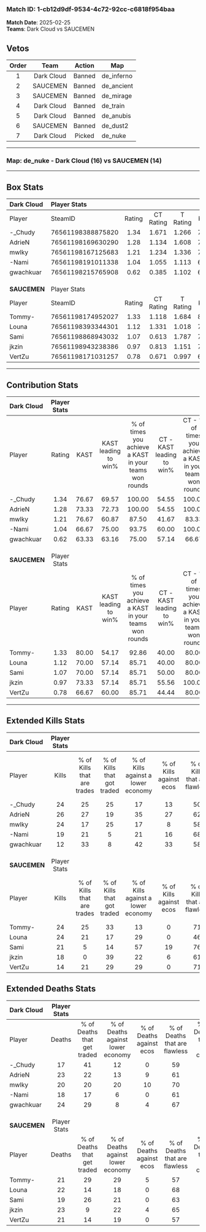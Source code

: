 ### Match ID: 1-cb12d9df-9534-4c72-92cc-c6818f954baa  
**Match Date**: 2025-02-25  
**Teams**: Dark Cloud vs SAUCEMEN  

## Vetos  

| Order | Team | Action | Map |
| :---: | :--: | :----: | --- |
| 1 | Dark Cloud | Banned | de_inferno |
| 2 | SAUCEMEN | Banned | de_ancient |
| 3 | SAUCEMEN | Banned | de_mirage |
| 4 | Dark Cloud | Banned | de_train |
| 5 | Dark Cloud | Banned | de_anubis |
| 6 | SAUCEMEN | Banned | de_dust2 |
| 7 | Dark Cloud | Picked | de_nuke |

---  

### **Map**: de_nuke - Dark Cloud (16) vs SAUCEMEN (14)  
---  

## Box Stats  

| **Dark Cloud** | Player Stats      |        |           |          |       |       |       |         |        |      |     |
| :- | :- | :-: | :-: | :-: | :-: | :-: | :-: | :-: | :-: | :-: | :-: |
| Player         | SteamID           | Rating | CT Rating | T Rating | KAST  |  ADR  | Kills | Assists | Deaths | K/D  | HS% |
| -_Chudy        | 76561198388875820 |  1.34  |   1.671   |  1.266   | 76.67 | 95.6  |  24   |    8    |   17   | 1.41 | 58  |
| AdrieN         | 76561198169630290 |  1.28  |   1.134   |  1.608   | 73.33 | 99.1  |  26   |    8    |   23   | 1.13 | 65  |
| mwlky          | 76561198167125683 |  1.21  |   1.234   |  1.336   | 76.67 | 74.5  |  24   |    4    |   20   | 1.20 | 45  |
| -Nami          | 76561198191011338 |  1.04  |   1.055   |  1.113   | 66.67 | 74.5  |  19   |    7    |   18   | 1.06 | 52  |
| gwachkuar      | 76561198215765908 |  0.62  |   0.385   |  1.102   | 63.33 | 47.3  |  12   |    7    |   24   | 0.50 | 50  |
|                |                   |        |           |          |       |       |       |         |        |      |     |
|                |                   |        |           |          |       |       |       |         |        |      |     |
|                |                   |        |           |          |       |       |       |         |        |      |     |
| **SAUCEMEN**   | Player Stats      |        |           |          |       |       |       |         |        |      |     |
| Player         | SteamID           | Rating | CT Rating | T Rating | KAST  |  ADR  | Kills | Assists | Deaths | K/D  | HS% |
| Tommy-         | 76561198174952027 |  1.33  |   1.118   |  1.684   | 80.00 | 101.6 |  24   |   12    |   21   | 1.14 | 54  |
| Louna          | 76561198393344301 |  1.12  |   1.331   |  1.018   | 70.00 | 72.0  |  24   |    5    |   22   | 1.09 | 37  |
| Sami           | 76561198868943032 |  1.07  |   0.613   |  1.787   | 70.00 | 68.5  |  21   |    3    |   19   | 1.11 | 42  |
| jkzin          | 76561198943238386 |  0.97  |   0.813   |  1.151   | 73.33 | 74.8  |  18   |    7    |   23   | 0.78 | 66  |
| VertZu         | 76561198171031257 |  0.78  |   0.671   |  0.997   | 66.67 | 52.7  |  14   |    9    |   21   | 0.67 | 42  |
---  

## Contribution Stats  

| **Dark Cloud** | Player Stats |       |                      |                                                        |                           |                                                             |                          |                                                            |
| :- | :-: | :-: | :-: | :-: | :-: | :-: | :-: | :-: |
| Player         |    Rating    | KAST  | KAST leading to win% | % of times you achieve a KAST in your teams won rounds | CT - KAST leading to win% | CT - % of times you achieve a KAST in your teams won rounds | T - KAST leading to win% | T - % of times you achieve a KAST in your teams won rounds |
| -_Chudy        |     1.34     | 76.67 |        69.57         |                         100.00                         |           54.55           |                           100.00                            |          83.33           |                           100.00                           |
| AdrieN         |     1.28     | 73.33 |        72.73         |                         100.00                         |           54.55           |                           100.00                            |          90.91           |                           100.00                           |
| mwlky          |     1.21     | 76.67 |        60.87         |                         87.50                          |           41.67           |                            83.33                            |          81.82           |                           90.00                            |
| -Nami          |     1.04     | 66.67 |        75.00         |                         93.75                          |           60.00           |                           100.00                            |          90.00           |                           90.00                            |
| gwachkuar      |     0.62     | 63.33 |        63.16         |                         75.00                          |           57.14           |                            66.67                            |          66.67           |                           80.00                            |
|                |              |       |                      |                                                        |                           |                                                             |                          |                                                            |
|                |              |       |                      |                                                        |                           |                                                             |                          |                                                            |
|                |              |       |                      |                                                        |                           |                                                             |                          |                                                            |
| **SAUCEMEN**   | Player Stats |       |                      |                                                        |                           |                                                             |                          |                                                            |
| Player         |    Rating    | KAST  | KAST leading to win% | % of times you achieve a KAST in your teams won rounds | CT - KAST leading to win% | CT - % of times you achieve a KAST in your teams won rounds | T - KAST leading to win% | T - % of times you achieve a KAST in your teams won rounds |
| Tommy-         |     1.33     | 80.00 |        54.17         |                         92.86                          |           40.00           |                            80.00                            |          64.29           |                           100.00                           |
| Louna          |     1.12     | 70.00 |        57.14         |                         85.71                          |           40.00           |                            80.00                            |          72.73           |                           88.89                            |
| Sami           |     1.07     | 70.00 |        57.14         |                         85.71                          |           50.00           |                            80.00                            |          61.54           |                           88.89                            |
| jkzin          |     0.97     | 73.33 |        57.14         |                         85.71                          |           55.56           |                           100.00                            |          58.33           |                           77.78                            |
| VertZu         |     0.78     | 66.67 |        60.00         |                         85.71                          |           44.44           |                            80.00                            |          72.73           |                           88.89                            |
---  

## Extended Kills Stats  

| **Dark Cloud** | Player Stats |                            |                            |                                    |                         |                              |                                 |                                       |                    |           |
| :- | :-: | :-: | :-: | :-: | :-: | :-: | :-: | :-: | :-: | :-: |
| Player         |    Kills     | % of Kills that are trades | % of Kills that got traded | % of Kills against a lower economy | % of Kills against ecos | % of Kills that are flawless | % of Kills that are close duels | % of Kills that are assisted by flash | Pistol Round Kills | AWP Kills |
| -_Chudy        |      24      |             25             |             25             |                 17                 |           13            |              50              |                0                |                   4                   |         4          |     0     |
| AdrieN         |      26      |             27             |             19             |                 35                 |           27            |              62              |                8                |                   0                   |         1          |     0     |
| mwlky          |      24      |             17             |             25             |                 17                 |            8            |              58              |                0                |                   0                   |         3          |     6     |
| -Nami          |      19      |             21             |             5              |                 21                 |           16            |              68              |               11                |                   0                   |         1          |     0     |
| gwachkuar      |      12      |             33             |             8              |                 42                 |           33            |              58              |                0                |                   8                   |         1          |     0     |
|                |              |                            |                            |                                    |                         |                              |                                 |                                       |                    |           |
|                |              |                            |                            |                                    |                         |                              |                                 |                                       |                    |           |
|                |              |                            |                            |                                    |                         |                              |                                 |                                       |                    |           |
| **SAUCEMEN**   | Player Stats |                            |                            |                                    |                         |                              |                                 |                                       |                    |           |
| Player         |    Kills     | % of Kills that are trades | % of Kills that got traded | % of Kills against a lower economy | % of Kills against ecos | % of Kills that are flawless | % of Kills that are close duels | % of Kills that are assisted by flash | Pistol Round Kills | AWP Kills |
| Tommy-         |      24      |             25             |             33             |                 13                 |            0            |              71              |                0                |                   4                   |         1          |     0     |
| Louna          |      24      |             21             |             17             |                 29                 |            0            |              46              |               17                |                   4                   |         0          |     4     |
| Sami           |      21      |             5              |             14             |                 57                 |           19            |              76              |               10                |                   0                   |         0          |     0     |
| jkzin          |      18      |             0              |             39             |                 22                 |            6            |              61              |                0                |                   0                   |         2          |     0     |
| VertZu         |      14      |             21             |             29             |                 29                 |            0            |              71              |                0                |                   7                   |         0          |     0     |
## Extended Deaths Stats  

| **Dark Cloud** | Player Stats |                             |                                   |                          |                               |                            |                           |               |
| :- | :-: | :-: | :-: | :-: | :-: | :-: | :-: | :-: |
| Player         |    Deaths    | % of Deaths that get traded | % of Deaths against lower economy | % of Deaths against ecos | % of Deaths that are flawless | % of Deaths that are close | % of Deaths while blinded | Deaths to AWP |
| -_Chudy        |      17      |             41              |                12                 |            0             |              59               |             0              |             0             |       1       |
| AdrieN         |      23      |             22              |                13                 |            9             |              61               |             9              |             0             |       1       |
| mwlky          |      20      |             20              |                20                 |            10            |              70               |             10             |             0             |       0       |
| -Nami          |      18      |             17              |                 6                 |            0             |              61               |             11             |             0             |       0       |
| gwachkuar      |      24      |             29              |                 8                 |            4             |              67               |             0              |            13             |       2       |
|                |              |                             |                                   |                          |                               |                            |                           |               |
|                |              |                             |                                   |                          |                               |                            |                           |               |
|                |              |                             |                                   |                          |                               |                            |                           |               |
| **SAUCEMEN**   | Player Stats |                             |                                   |                          |                               |                            |                           |               |
| Player         |    Deaths    | % of Deaths that get traded | % of Deaths against lower economy | % of Deaths against ecos | % of Deaths that are flawless | % of Deaths that are close | % of Deaths while blinded | Deaths to AWP |
| Tommy-         |      21      |             29              |                29                 |            5             |              57               |             0              |             0             |       1       |
| Louna          |      22      |             14              |                18                 |            0             |              68               |             9              |             0             |       3       |
| Sami           |      19      |             26              |                21                 |            0             |              63               |             0              |             0             |       0       |
| jkzin          |      23      |              9              |                22                 |            4             |              65               |             9              |             4             |       2       |
| VertZu         |      21      |             14              |                19                 |            0             |              57               |             0              |             5             |       0       |
